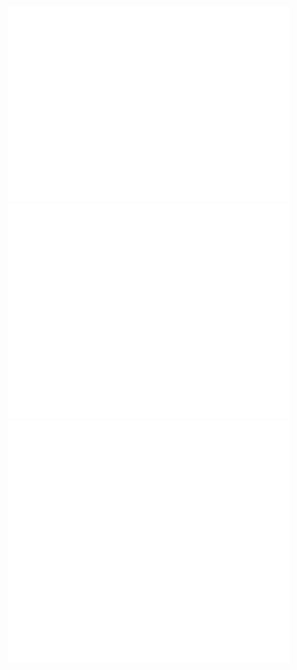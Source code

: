 ![Metrics](/metrics.plugin.isocalendar.fullyear.svg)
![Metrics](/github-metrics.svg)
![Metrics](/metrics.plugin.steam.full.svg)
